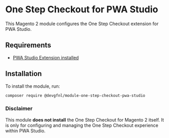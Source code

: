 # One Step Checkout for PWA Studio
This Magento 2 module configures the One Step Checkout extension for PWA Studio.

## Requirements
- [PWA Studio Extension installed](https://github.com/GabrielFNLima/pwastudio-one-step-checkout)

## Installation
To install the module, run:
```bash
composer require @devgfnl/module-one-step-checkout-pwa-studio
```


### Disclaimer
This module **does not install** the One Step Checkout for Magento 2 itself. It is only for configuring and managing the One Step Checkout experience within PWA Studio.
